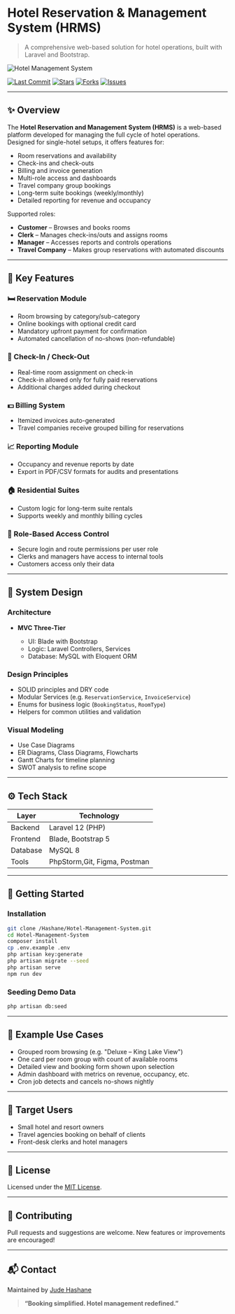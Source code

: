 # Hotel Reservation & Management System (HRMS)

> A comprehensive web-based solution for hotel operations, built with Laravel and Bootstrap.

![Hotel Management System](logo.png)

[![Last Commit](https://img.shields.io/github/last-commit/Hashane/Hotel-Management-System)](https://github.com/Hashane/Hotel-Management-System/commits)
[![Stars](https://img.shields.io/github/stars/Hashane/Hotel-Management-System?style=social)](https://github.com/Hashane/Hotel-Management-System/stargazers)
[![Forks](https://img.shields.io/github/forks/Hashane/Hotel-Management-System?style=social)](https://github.com/Hashane/Hotel-Management-System/network/members)
[![Issues](https://img.shields.io/github/issues/Hashane/Hotel-Management-System)](https://github.com/Hashane/Hotel-Management-System/issues)

---

## ✨ Overview

The **Hotel Reservation and Management System (HRMS)** is a web-based platform developed for managing the full cycle of hotel operations. Designed for single-hotel setups, it offers features for:

* Room reservations and availability
* Check-ins and check-outs
* Billing and invoice generation
* Multi-role access and dashboards
* Travel company group bookings
* Long-term suite bookings (weekly/monthly)
* Detailed reporting for revenue and occupancy

Supported roles:

* **Customer** – Browses and books rooms
* **Clerk** – Manages check-ins/outs and assigns rooms
* **Manager** – Accesses reports and controls operations
* **Travel Company** – Makes group reservations with automated discounts

---

## 🔑 Key Features

### 🛏️ Reservation Module

* Room browsing by category/sub-category
* Online bookings with optional credit card
* Mandatory upfront payment for confirmation
* Automated cancellation of no-shows (non-refundable)

### 🧾 Check-In / Check-Out

* Real-time room assignment on check-in
* Check-in allowed only for fully paid reservations
* Additional charges added during checkout

### 💵 Billing System

* Itemized invoices auto-generated
* Travel companies receive grouped billing for reservations

### 📈 Reporting Module

* Occupancy and revenue reports by date
* Export in PDF/CSV formats for audits and presentations

### 🏠 Residential Suites

* Custom logic for long-term suite rentals
* Supports weekly and monthly billing cycles

### 🔐 Role-Based Access Control

* Secure login and route permissions per user role
* Clerks and managers have access to internal tools
* Customers access only their data

---

## 🧱 System Design

### Architecture

* **MVC Three-Tier**

  * UI: Blade with Bootstrap
  * Logic: Laravel Controllers, Services
  * Database: MySQL with Eloquent ORM

### Design Principles

* SOLID principles and DRY code
* Modular Services (e.g. `ReservationService`, `InvoiceService`)
* Enums for business logic (`BookingStatus`, `RoomType`)
* Helpers for common utilities and validation

### Visual Modeling

* Use Case Diagrams
* ER Diagrams, Class Diagrams, Flowcharts
* Gantt Charts for timeline planning
* SWOT analysis to refine scope

---

## ⚙️ Tech Stack

| Layer    | Technology          |
| -------- | ------------------- |
| Backend  | Laravel 12 (PHP)    |
| Frontend | Blade, Bootstrap 5  |
| Database | MySQL 8             |
| Tools    | PhpStorm,Git, Figma, Postman |

---

## 🚀 Getting Started

### Installation

```bash
git clone /Hashane/Hotel-Management-System.git
cd Hotel-Management-System
composer install
cp .env.example .env
php artisan key:generate
php artisan migrate --seed
php artisan serve
npm run dev
```

### Seeding Demo Data

```bash
php artisan db:seed
```

---

## 🧪 Example Use Cases

* Grouped room browsing (e.g. "Deluxe – King Lake View")
* One card per room group with count of available rooms
* Detailed view and booking form shown upon selection
* Admin dashboard with metrics on revenue, occupancy, etc.
* Cron job detects and cancels no-shows nightly

---

## 👤 Target Users

* Small hotel and resort owners
* Travel agencies booking on behalf of clients
* Front-desk clerks and hotel managers

---

## 📘 License

Licensed under the [MIT License](LICENSE).

---

## 🤝 Contributing

Pull requests and suggestions are welcome. New features or improvements are encouraged!

---

## 📬 Contact

Maintained by [Jude Hashane](https://www.linkedin.com/in/judehashane)

> **“Booking simplified. Hotel management redefined.”**
